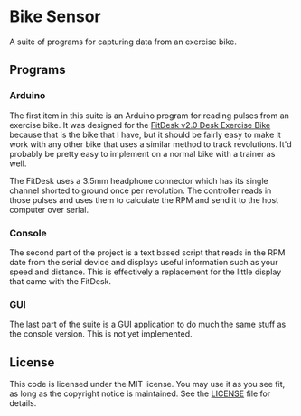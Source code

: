 # Bike Sensor

A suite of programs for capturing data from an exercise bike.

## Programs

### Arduino

The first item in this suite is an Arduino program for reading pulses
from an exercise bike.  It was designed for the [FitDesk v2.0 Desk
Exercise Bike](fitdesk) because that is the bike that I have, but it
should be fairly easy to make it work with any other bike that uses a
similar method to track revolutions.  It'd probably be pretty easy to
implement on a normal bike with a trainer as well.

The FitDesk uses a 3.5mm headphone connector which has its single
channel shorted to ground once per revolution.  The controller reads in
those pulses and uses them to calculate the RPM and send it to the host
computer over serial.

### Console

The second part of the project is a text based script that reads in the
RPM date from the serial device and displays useful information such as
your speed and distance.  This is effectively a replacement for the
little display that came with the FitDesk.

### GUI

The last part of the suite is a GUI application to do much the same
stuff as the console version.  This is not yet implemented.

## License

This code is licensed under the MIT license.  You may use it as you see
fit, as long as the copyright notice is maintained.  See the
[LICENSE](license) file for details.

[fitdesk]: http://www.amazon.com/gp/product/B00CM9CBZY/ref=as_li_tl?ie=UTF8&camp=1789&creative=9325&creativeASIN=B00CM9CBZY&linkCode=as2&tag=eatabrick07-20&linkId=FDIVQ7JAOKBK75WD
[license]: https://www.github.com/bentglasstube/bike-sensor/tree/master/LICENSE
